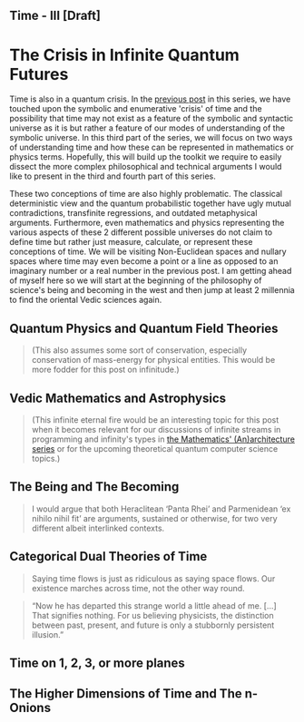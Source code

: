 ## Time - III [Draft]

# The Crisis in Infinite Quantum Futures

Time is also in a quantum crisis. In the [previous post](https://risav.dev/time-ii-ck7x2qw9y029yzns11f673dtd) in this series, we have touched upon the symbolic and enumerative 'crisis' of time and the possibility that time may not exist as a feature of the symbolic and syntactic universe as it is but rather a feature of our modes of understanding of the symbolic universe. In this third part of the series, we will focus on two ways of understanding time and how these can be represented in mathematics or physics terms. Hopefully, this will build up the toolkit we require to easily dissect the more complex philosophical and technical arguments I would like to present in the third and fourth part of this series. 

These two conceptions of time are also highly problematic. The classical deterministic view and the quantum probabilistic together have ugly mutual contradictions, transfinite regressions, and outdated metaphysical arguments. Furthermore, even mathematics and physics representing the various aspects of these 2 different possible universes do not claim to define time but rather just measure, calculate, or represent these conceptions of time. We will be visiting Non-Euclidean spaces and nullary spaces where time may even become a point or a line as opposed to an imaginary number or a real number in the previous post. I am getting ahead of myself here so we will start at the beginning of the philosophy of science's being and becoming in the west and then jump at least 2 millennia to find the oriental Vedic sciences again.

## Quantum Physics and Quantum Field Theories

> (This also assumes some sort of conservation, especially conservation of mass-energy for physical entities. This would be more fodder for this post on infinitude.)

## Vedic Mathematics and Astrophysics

> (This infinite eternal fire would be an interesting topic for this post when it becomes relevant for our discussions of infinite streams in programming and infinity's types in [the Mathematics' (An)architecture series](https://risav.dev/mathematics-anarchitecture-and-processes-ck5nahog004z4qps1w98ldfz0) or for the upcoming theoretical quantum computer science topics.)

## The Being and The Becoming

> I would argue that both Heraclitean ‘Panta Rhei’ and Parmenidean ‘ex nihilo nihil fit’ are arguments, sustained or otherwise, for two very different albeit interlinked contexts.

## Categorical Dual Theories of Time

> Saying time flows is just as ridiculous as saying space flows. Our existence marches across time, not the other way round. 

> “Now he has departed this strange world a little ahead of me. [...] That signifies nothing. For us believing physicists, the distinction between past, present, and future is only a stubbornly persistent illusion.” 

## Time on 1, 2, 3, or more planes

## The Higher Dimensions of Time and The n-Onions